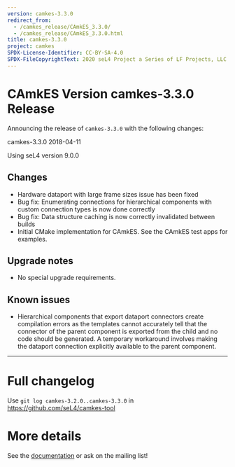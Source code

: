 ```yaml
---
version: camkes-3.3.0
redirect_from:
  - /camkes_release/CAmkES_3.3.0/
  - /camkes_release/CAmkES_3.3.0.html
title: camkes-3.3.0
project: camkes
SPDX-License-Identifier: CC-BY-SA-4.0
SPDX-FileCopyrightText: 2020 seL4 Project a Series of LF Projects, LLC.
---
```

# CAmkES Version camkes-3.3.0 Release


Announcing the release of `camkes-3.3.0` with the following changes:

camkes-3.3.0 2018-04-11

Using seL4 version 9.0.0

## Changes
* Hardware dataport with large frame sizes issue has been fixed
* Bug fix: Enumerating connections for hierarchical components with custom connection types is now done correctly
* Bug fix: Data structure caching is now correctly invalidated between builds
* Initial CMake implementation for CAmkES.  See the CAmkES test apps for examples.

## Upgrade notes
* No special upgrade requirements.

## Known issues
* Hierarchical components that export dataport connectors create compilation errors as the templates cannot accurately
  tell that the connector of the parent component is exported from the child and no code should be generated.  A
  temporary workaround involves making the dataport connection explicitly available to the parent component.

---



# Full changelog
 Use `git log camkes-3.2.0..camkes-3.3.0` in
<https://github.com/seL4/camkes-tool>

# More details
 See the
[documentation](https://github.com/seL4/camkes-tool/blob/camkes-3.3.0/docs/index.md)
or ask on the mailing list!
